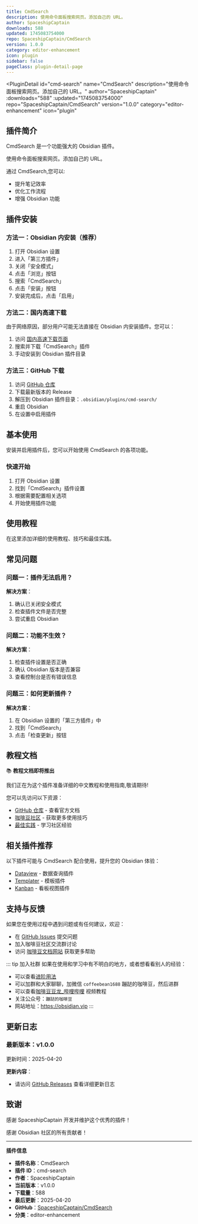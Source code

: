 ```yaml
---
title: CmdSearch
description: 使用命令面板搜索网页。添加自己的 URL。
author: SpaceshipCaptain
downloads: 588
updated: 1745083754000
repo: SpaceshipCaptain/CmdSearch
version: 1.0.0
category: editor-enhancement
icon: plugin
sidebar: false
pageClass: plugin-detail-page
---
```


<PluginDetail
  id="cmd-search"
  name="CmdSearch"
  description="使用命令面板搜索网页。添加自己的 URL。"
  author="SpaceshipCaptain"
  :downloads="588"
  :updated="1745083754000"
  repo="SpaceshipCaptain/CmdSearch"
  version="1.0.0"
  category="editor-enhancement"
  icon="plugin"
>

<!-- AUTO_GENERATED_START -->
## 插件简介

CmdSearch 是一个功能强大的 Obsidian 插件。

使用命令面板搜索网页。添加自己的 URL。

通过 CmdSearch,您可以:

- 提升笔记效率
- 优化工作流程
- 增强 Obsidian 功能

<!-- AUTO_GENERATED_END -->

<!-- AUTO_GENERATED_START -->
## 插件安装

### 方法一：Obsidian 内安装（推荐）

1. 打开 Obsidian 设置
2. 进入「第三方插件」
3. 关闭「安全模式」
4. 点击「浏览」按钮
5. 搜索「CmdSearch」
6. 点击「安装」按钮
7. 安装完成后，点击「启用」

### 方法二：国内高速下载

由于网络原因，部分用户可能无法直接在 Obsidian 内安装插件。您可以：

1. 访问 [国内高速下载页面](/zh/documentation/obsidian-plugins-download.html)
2. 搜索并下载「CmdSearch」插件
3. 手动安装到 Obsidian 插件目录

### 方法三：GitHub 下载

1. 访问 [GitHub 仓库](https://github.com/SpaceshipCaptain/CmdSearch)
2. 下载最新版本的 Release
3. 解压到 Obsidian 插件目录：`.obsidian/plugins/cmd-search/`
4. 重启 Obsidian
5. 在设置中启用插件

## 基本使用

安装并启用插件后，您可以开始使用 CmdSearch 的各项功能。

### 快速开始

1. 打开 Obsidian 设置
2. 找到「CmdSearch」插件设置
3. 根据需要配置相关选项
4. 开始使用插件功能

<!-- AUTO_GENERATED_END -->

<!-- CUSTOM_CONTENT_START:tutorial -->
## 使用教程

在这里添加详细的使用教程、技巧和最佳实践。

<!-- CUSTOM_CONTENT_END:tutorial -->

<!-- SHARED_CONTENT_START -->
## 常见问题

### 问题一：插件无法启用？

**解决方案**：
1. 确认已关闭安全模式
2. 检查插件文件是否完整
3. 尝试重启 Obsidian

### 问题二：功能不生效？

**解决方案**：
1. 检查插件设置是否正确
2. 确认 Obsidian 版本是否兼容
3. 查看控制台是否有错误信息

### 问题三：如何更新插件？

**解决方案**：
1. 在 Obsidian 设置的「第三方插件」中
2. 找到「CmdSearch」
3. 点击「检查更新」按钮

## 教程文档

📚 **教程文档即将推出**

我们正在为这个插件准备详细的中文教程和使用指南,敬请期待!

您可以先访问以下资源：
- [GitHub 仓库](https://github.com/SpaceshipCaptain/CmdSearch) - 查看官方文档
- [咖啡豆社区](/zh/bases/) - 获取更多使用技巧
- [最佳实践](/zh/best-practices/) - 学习社区经验

## 相关插件推荐

以下插件可能与 CmdSearch 配合使用，提升您的 Obsidian 体验：

- [Dataview](/zh/plugins/dataview.html) - 数据查询插件
- [Templater](/zh/plugins/templater-obsidian.html) - 模板插件
- [Kanban](/zh/plugins/obsidian-kanban.html) - 看板视图插件

## 支持与反馈

如果您在使用过程中遇到问题或有任何建议，欢迎：

- 在 [GitHub Issues](https://github.com/SpaceshipCaptain/CmdSearch/issues) 提交问题
- 加入咖啡豆社区交流群讨论
- 访问 [咖啡豆文档网站](https://obsidian.vip) 获取更多帮助

::: tip 加入社群
如果在使用和学习中有不明白的地方，或者想看看别人的经验：
- 可以查看[进阶用法](/zh/advanced)
- 可以加群和大家聊聊，加微信 `coffeebean1688` 蹦跶的咖啡豆，然后进群
- 可以查看[咖啡豆豆龙_哔哩哔哩](https://space.bilibili.com/618777356) 视频教程
- 关注公众号：`蹦跶的咖啡豆`
- 网站地址：https://obsidian.vip
:::
<!-- SHARED_CONTENT_END -->

<!-- AUTO_GENERATED_START -->
## 更新日志

### 最新版本：v1.0.0

更新时间：2025-04-20

**更新内容**：
- 请访问 [GitHub Releases](https://github.com/SpaceshipCaptain/CmdSearch/releases) 查看详细更新日志

## 致谢

感谢 SpaceshipCaptain 开发并维护这个优秀的插件！

感谢 Obsidian 社区的所有贡献者！

---

**插件信息**
- **插件名称**：CmdSearch
- **插件 ID**：cmd-search
- **作者**：SpaceshipCaptain
- **当前版本**：v1.0.0
- **下载量**：588
- **最后更新**：2025-04-20
- **GitHub**：[SpaceshipCaptain/CmdSearch](https://github.com/SpaceshipCaptain/CmdSearch)
- **分类**：editor-enhancement
<!-- AUTO_GENERATED_END -->

</PluginDetail>

